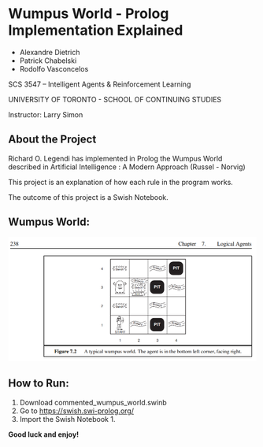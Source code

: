# Wumpus World - Prolog Implementation Explained
- Alexandre Dietrich
- Patrick Chabelski
- Rodolfo Vasconcelos

SCS 3547 – Intelligent Agents & Reinforcement Learning

UNIVERSITY OF TORONTO - SCHOOL OF CONTINUING STUDIES

Instructor: Larry Simon

## About the Project
Richard O. Legendi has implemented in Prolog the Wumpus World described in Artificial Intelligence : A Modern Approach (Russel - Norvig)

This project is an explanation of how each rule in the program works.

The outcome of this project is a Swish Notebook.

## Wumpus World:
![Wumpus World](https://raw.githubusercontent.com/ravasconcelos/wumpus_world/master/figure_7_2.png)

## How to Run:
1. Download commented_wumpus_world.swinb
1. Go to https://swish.swi-prolog.org/
1. Import the Swish Notebook
    1. 


**Good luck and enjoy!**
